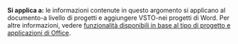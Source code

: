   **Si applica a:** le informazioni contenute in questo argomento si applicano al documento\-a livello di progetti e aggiungere VSTO\-nei progetti di Word. Per altre informazioni, vedere [funzionalità disponibili in base al tipo di progetto e applicazioni di Office](../../vsto/features-available-by-office-application-and-project-type.md).

  